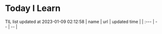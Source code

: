 # Today I Learn 
TIL list updated at 2023-01-09 02:12:58
| name | url | updated time |
| :--- | -- | -- |
